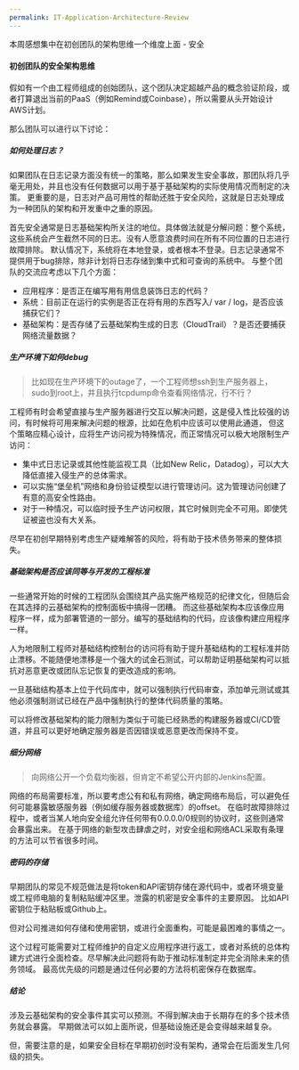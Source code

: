 ```yaml
---
permalink: IT-Application-Architecture-Review
---
```

本周感想集中在初创团队的架构思维一个维度上面 - 安全

#### 初创团队的安全架构思维

假如有一个由工程师组成的创始团队，这个团队决定超越产品的概念验证阶段，或者打算退出当前的PaaS（例如Remind或Coinbase），所以需要从头开始设计AWS计划。

那么团队可以进行以下讨论：

##### 如何处理日志？
如果团队在日志记录方面没有统一的策略，那么如果发生安全事故，那团队将几乎毫无用处，并且也没有任何数据可以用于基于基础架构的实际使用情况而制定的决策。
更重要的是，日志对产品可用性的帮助还胜于安全风险，这就是日志处理成为一种团队的架构和开发重中之重的原因。

首先安全通常是日志基础架构所关注的地位。具体做法就是分解问题：整个系统，这些系统会产生截然不同的日志。没有人愿意浪费时间在所有不同位置的日志进行故障排除。
默认情况下，系统将在本地登录，或者根本不登录。日志记录通常不提供用于bug排除，除非计划将日志存储到集中式和可查询的系统中。
与整个团队的交流应考虑以下几个方面：

* 应用程序：是否正在编写用有用信息装饰日志的代码？
* 系统：目前正在运行的实例是否正在将有用的东西写入/ var / log，是否应该捕获它们？
* 基础架构：是否存储了云基础架构生成的日志（CloudTrail）？是否还要捕获网络流量数据？

##### 生产环境下如何debug
> 比如现在生产环境下的outage了，一个工程师想ssh到生产服务器上，sudo到root上，并且执行tcpdump命令查看网络情况，行不行？

工程师有时会希望直接与生产服务器进行交互以解决问题，这是侵入性比较强的访问，有时候将可用来解决问题的根源，比如在危机中应该可以使用此通道，
但这个策略应精心设计，应将生产访问视为特殊情况，而正常情况可以极大地限制生产访问：
* 集中式日志记录或其他性能监视工具（比如New Relic，Datadog），可以大大降低直接入侵生产的总体需求。
* 可以实施“堡垒机”网络和身份验证模型以进行管理访问。这为管理访问创建了有意的高安全性路由。
* 对于一种情况，可以临时授予生产访问权限，其它时候则完全不可用。即使凭证被盗也没有大关系。

尽早在初创早期特别考虑生产疑难解答的风险，将有助于技术债务带来的整体损失。

##### 基础架构是否应该同等与开发的工程标准
一些通常开始的时候的工程团队会围绕其产品实施严格规范的纪律文化，但随后会在其选择的云基础架构的控制面板中搞得一团糟。
而这些基础架构本应该像应用程序一样，成为部署管道的一部分。编写的基础结构的代码，应该像构建应用程序一样。

人为地限制工程师对基础结构控制台的访问将有助于提升基础结构的工程标准并防止漂移。不能随便地漂移是一个强大的试金石测试，可以帮助证明基础架构可以抵抗对恶意更改或团队忘记恢复的更改造成的影响。

一旦基础结构基本上位于代码库中，就可以强制执行代码审查，添加单元测试或其他必须强制测试已经在产品中强制执行的整体代码质量的策略。

可以将修改基础架构的能力限制为类似于可能已经熟悉的构建服务器或CI/CD管道，并且可以更好地确定服务器是否因错误或恶意更改而保持不变。

##### 细分网络
> 向网络公开一个负载均衡器，但肯定不希望公开内部的Jenkins配置。

网络的布局需要标准，所以要考虑公有和私有网络，确定网络布局后，可以避免任何可能暴露敏感服务器（例如缓存服务器或数据库）的offset。
在临时故障排除过程中，或者当某人地向安全组允许任何带有0.0.0.0/0规则的协议时，这些则通常会暴露出来。
在基于网络的新型攻击肆虐之时，对安全组和网络ACL采取有条理的方法可以节省很多时间。

##### 密码的存储
早期团队的常见不规范做法是将token和API密钥存储在源代码中，或者环境变量或工程师电脑的复制粘贴缓冲区里。泄露的机密是安全事件的主要原因。
比如API密钥位于粘贴板或Github上。

但对公司推进如何存储和使用密钥，或进行全面重构，可能是最困难的事情之一。

这个过程可能需要对工程师维护的自定义应用程序进行返工，或者对系统的总体构建方式进行全面检查。尽早解决此问题将有助于推动标准制定并完全消除未来的债务领域。
最高优先级的问题是通过任何必要的方法将机密保存在数据库。

##### 结论
涉及云基础架构的安全事件其实可以预测。不得到解决由于长期存在的多个技术债务就会暴露。
早期做法可以如上面所说，但基础设施还是会变得越来越复杂。

但，需要注意的是，如果安全目标在早期初创时没有架构，通常会在后面发生几何级的损失。